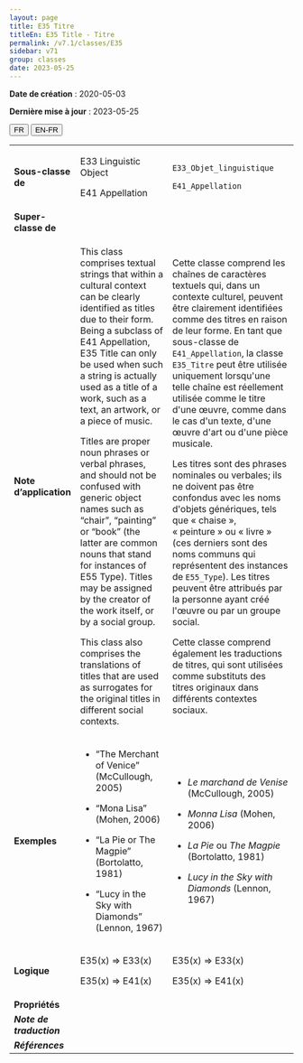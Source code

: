 ```yaml
---
layout: page
title: E35 Titre
titleEn: E35 Title - Titre
permalink: /v7.1/classes/E35
sidebar: v71
group: classes
date: 2023-05-25
---
```


**Date de création** : 2020-05-03

**Dernière mise à jour** : 2023-05-25

<div class="lang-buttons">
 <button id="fr" class="activate">FR</button>
 <button id="en-fr">EN-FR</button>
</div>

<table>
<tbody>
<tr>
<td><strong>Sous-classe de</strong></td>
<td class="en">
<p>E33 Linguistic Object</p>
<p>E41 Appellation</p>
</td>
<td>
<p><code class="language-plaintext highlighter-rouge">E33_Objet_linguistique</code></p>
<p><code class="language-plaintext highlighter-rouge">E41_Appellation</code></p>
</td>
</tr>
<tr>
<td><strong>Super-classe de</strong></td>
<td class="en">
</td>
<td>
</td>
</tr>
<tr>
<td><strong>Note d’application</strong></td>
<td class="en">
<p>This class comprises textual strings that within a cultural context can be clearly identified as titles due to their form. Being a subclass of E41 Appellation, E35 Title can only be used when such a string is actually used as a title of a work, such as a text, an artwork, or a piece of music.</p>
<p>Titles are proper noun phrases or verbal phrases, and should not be confused with generic object names such as “chair”, “painting” or “book” (the latter are common nouns that stand for instances of E55 Type). Titles may be assigned by the creator of the work itself, or by a social group.</p>
<p>This class also comprises the translations of titles that are used as surrogates for the original titles in different social contexts.</p>
</td>
<td>
<p>Cette classe comprend les chaînes de caractères textuels qui, dans un contexte culturel, peuvent être clairement identifiées comme des titres en raison de leur forme. En tant que sous-classe de <code class="language-plaintext highlighter-rouge">E41_Appellation</code>, la classe <code class="language-plaintext highlighter-rouge">E35_Titre</code> peut être utilisée uniquement lorsqu'une telle chaîne est réellement utilisée comme le titre d'une œuvre, comme dans le cas d'un texte, d'une œuvre d'art ou d'une pièce musicale.</p>
<p>Les titres sont des phrases nominales ou verbales; ils ne doivent pas être confondus avec les noms d'objets génériques, tels que « chaise », « peinture » ou « livre » (ces derniers sont des noms communs qui représentent des instances de <code class="language-plaintext highlighter-rouge">E55_Type</code>). Les titres peuvent être attribués par la personne ayant créé l'œuvre ou par un groupe social.</p>
<p>Cette classe comprend également les traductions de titres, qui sont utilisées comme substituts des titres originaux dans différents contextes sociaux.</p>
</td>
</tr>
<tr>
<td><strong>Exemples</strong></td>
<td class="en">
<ul>
<li><p>“The Merchant of Venice” (McCullough, 2005)</p>
</li>
<li><p>“Mona Lisa” (Mohen, 2006)</p>
</li>
<li><p>“La Pie or The Magpie” (Bortolatto, 1981)</p>
</li>
<li><p>“Lucy in the Sky with Diamonds” (Lennon, 1967)</p>
</li>
</ul>
</td>
<td>
<ul>
<li><p><em>Le marchand de Venise</em> (McCullough, 2005)</p>
</li>
<li><p><em>Monna Lisa</em> (Mohen, 2006)</p>
</li>
<li><p><em>La Pie</em> ou <em>The Magpie</em> (Bortolatto, 1981)</p>
</li>
<li><p><em>Lucy in the Sky with Diamonds</em> (Lennon, 1967)</p>
</li>
</ul>
</td>
</tr>
<tr>
<td><strong>Logique</strong></td>
<td class="en">
<p>E35(x) ⇒ E33(x)</p>
<p>E35(x) ⇒ E41(x)</p>
</td>
<td>
<p>E35(x) ⇒ E33(x)</p>
<p>E35(x) ⇒ E41(x)</p>
</td>
</tr>
<tr>
<td><strong>Propriétés</strong></td>
<td class="en">
</td>
<td>
</td>
</tr>
<tr>
<td><strong><em>Note de traduction</em></strong></td>
<td colspan="2">
</td>
</tr>
<tr>
<td><strong><em>Références</em></strong></td>
<td colspan="2">
</td>
</tr>
</tbody>
</table>
